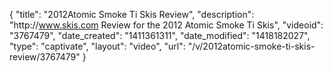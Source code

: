 {
    "title": "2012Atomic Smoke Ti Skis Review",
    "description": "http:\/\/www.skis.com Review for the 2012 Atomic Smoke Ti Skis",
    "videoid": "3767479",
    "date_created": "1411361311",
    "date_modified": "1418182027",
    "type": "captivate",
    "layout": "video",
    "url": "\/v\/2012atomic-smoke-ti-skis-review\/3767479"
}